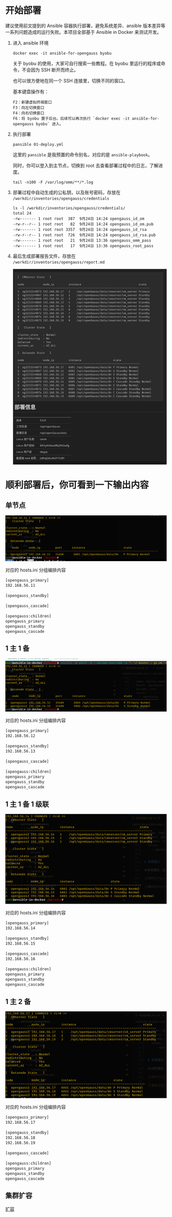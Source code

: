 # 开始部署

建议使用前文提到的 Ansible 容器执行部署，避免系统差异、ansible 版本差异等一系列问题造成的运行失败。本项目全部基于 Ansible in Docker 来测试开发。

1. 进入 ansible 环境

    ```
    docker exec -it ansible-for-opengauss byobu
    ```

    关于 byobu 的使用，大家可自行搜索一些教程。在 byobu 里运行的程序或命令，不会因为 SSH 断开而终止。

    也可以很方便地在同一个 SSH 连接里，切换不同的窗口。

    基本键盘操作有：

    ```
    F2：新建虚拟终端窗口
    F3：向左切换窗口
    F4：向右切换窗口
    F6：将 byobu 置于后台。后续可以再次执行 `docker exec -it ansible-for-opengauss byobu` 进入。
    ```

1. 执行部署

    ```
    pansible 01-deploy.yml
    ```

    这里的 `pansible` 是我预置的命令别名，对应的是 `ansible-playbook`。

    同时，你可以登入到主节点，切换到 root 去查看部署过程中的日志，了解进度。

    ```
    tail -n100 -F /var/log/omm/**/*.log
    ```

1. 部署过程中自动生成的公私钥，以及账号密码，存放在 `/workdir/inventories/opengauss/credentials`

    ```
    ls -l /workdir/inventories/opengauss/credentials/
    total 24
    -rw------- 1 root root  387  9月24日 14:24 opengauss_id_om
    -rw-r--r-- 1 root root   82  9月24日 14:24 opengauss_id_om.pub
    -rw------- 1 root root 3357  9月24日 14:24 opengauss_id_rsa
    -rw-r--r-- 1 root root  726  9月24日 14:24 opengauss_id_rsa.pub
    -rw------- 1 root root   21  9月24日 13:36 opengauss_omm_pass
    -rw------- 1 root root   17  9月24日 13:36 opengauss_root_pass
    ```

1. 最后生成部署报告文件，存放在 `/workdir/inventories/opengauss/report.md`

    ![Report](imgs/23-10-26_972_1236.png)

# 顺利部署后，你可看到一下输出内容

## 单节点

![单节点](imgs/1695614019309.png)

对应的 hosts.ini 分组编排内容

```
[opengauss_primary]
192.168.56.11

[opengauss_standby]

[opengauss_cascade]

[opengauss:children]
opengauss_primary
opengauss_standby
opengauss_cascade
```

## 1 主 1 备

![1主1备](imgs/1695614019287.png)

对应的 hosts.ini 分组编排内容

```
[opengauss_primary]
192.168.56.12

[opengauss_standby]
192.168.56.13

[opengauss_cascade]

[opengauss:children]
opengauss_primary
opengauss_standby
opengauss_cascade
```

## 1 主 1 备 1 级联

![1主1备1级联](imgs/1695614019263.png)

对应的 hosts.ini 分组编排内容

```
[opengauss_primary]
192.168.56.14

[opengauss_standby]
192.168.56.15

[opengauss_cascade]
192.168.56.16

[opengauss:children]
opengauss_primary
opengauss_standby
opengauss_cascade
```

## 1 主 2 备

![1主2备](imgs/1695614019240.png)

对应的 hosts.ini 分组编排内容

```
[opengauss_primary]
192.168.56.17

[opengauss_standby]
192.168.56.18
192.168.56.19

[opengauss_cascade]

[opengauss:children]
opengauss_primary
opengauss_standby
opengauss_cascade
```

## 集群扩容

[扩容](04-expansion.md)